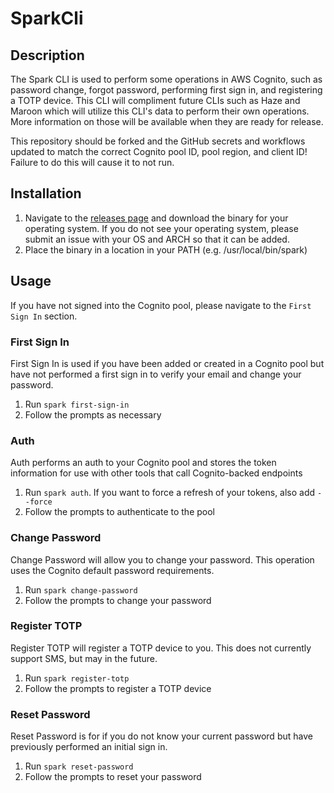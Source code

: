 # SparkCli
## Description
The Spark CLI is used to perform some operations in AWS Cognito, such as password change, forgot password, performing first sign in, and registering a TOTP device. This CLI will compliment future CLIs such as Haze and Maroon which will utilize this CLI's data to perform their own operations. More information on those will be available when they are ready for release.

This repository should be forked and the GitHub secrets and workflows updated to match the correct Cognito pool ID, pool region, and client ID! Failure to do this will cause it to not run.

## Installation
1. Navigate to the [releases page](https://github.com/hunoz/SparkCli/releases) and download the binary for your operating system. If you do not see your operating system, please submit an issue with your OS and ARCH so that it can be added.
2. Place the binary in a location in your PATH (e.g. /usr/local/bin/spark)

## Usage
If you have not signed into the Cognito pool, please navigate to the `First Sign In` section.

### First Sign In
First Sign In is used if you have been added or created in a Cognito pool but have not performed a first sign in to verify your email and change your password.
1. Run `spark first-sign-in`
2. Follow the prompts as necessary

### Auth
Auth performs an auth to your Cognito pool and stores the token information for use with other tools that call Cognito-backed endpoints
1. Run `spark auth`. If you want to force a refresh of your tokens, also add `--force`
2. Follow the prompts to authenticate to the pool

### Change Password
Change Password will allow you to change your password. This operation uses the Cognito default password requirements.
1. Run `spark change-password`
2. Follow the prompts to change your password

### Register TOTP
Register TOTP will register a TOTP device to you. This does not currently support SMS, but may in the future.
1. Run `spark register-totp`
2. Follow the prompts to register a TOTP device

### Reset Password
Reset Password is for if you do not know your current password but have previously performed an initial sign in.
1. Run `spark reset-password`
2. Follow the prompts to reset your password
